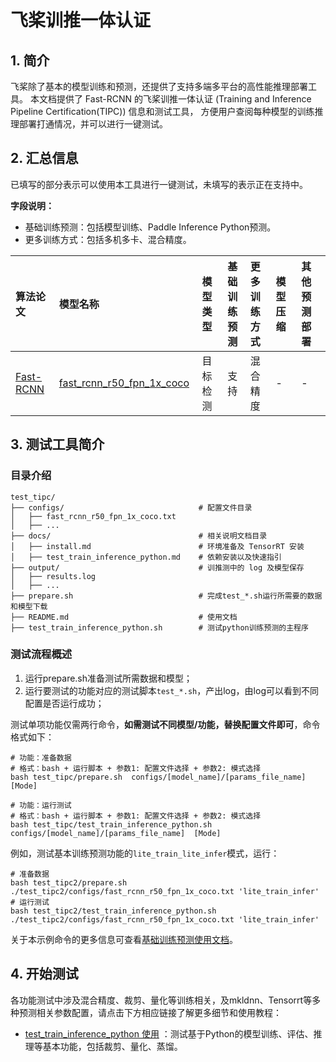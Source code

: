 
# 飞桨训推一体认证

## 1. 简介

飞桨除了基本的模型训练和预测，还提供了支持多端多平台的高性能推理部署工具。
本文档提供了 Fast-RCNN 的飞桨训推一体认证 (Training and Inference Pipeline Certification(TIPC)) 信息和测试工具，
方便用户查阅每种模型的训练推理部署打通情况，并可以进行一键测试。


## 2. 汇总信息

已填写的部分表示可以使用本工具进行一键测试，未填写的表示正在支持中。

**字段说明：**
- 基础训练预测：包括模型训练、Paddle Inference Python预测。
- 更多训练方式：包括多机多卡、混合精度。

| 算法论文 | 模型名称 | 模型类型 | 基础<br>训练预测 | 更多<br>训练方式 | 模型压缩 |  其他预测部署  |
| :--- | :--- | :----: | :--------: | :---- | :---- | :---- |
| [Fast-RCNN](https://arxiv.org/abs/1504.08083) | [fast_rcnn_r50_fpn_1x_coco](../configs/fast_rcnn) | 目标检测  | 支持 | 混合精度 | - | -  |


## 3. 测试工具简介
### 目录介绍

```shell
test_tipc/
├── configs/                              # 配置文件目录
│   ├── fast_rcnn_r50_fpn_1x_coco.txt      
│   ├── ...
├── docs/                                 # 相关说明文档目录
│   ├── install.md                        # 环境准备及 TensorRT 安装
│   ├── test_train_inference_python.md    # 依赖安装以及快速指引
├── output/                               # 训推测中的 log 及模型保存
│   ├── results.log
│   ├── ...
├── prepare.sh                            # 完成test_*.sh运行所需要的数据和模型下载
├── README.md                             # 使用文档
├── test_train_inference_python.sh        # 测试python训练预测的主程序

```

### 测试流程概述

1. 运行prepare.sh准备测试所需数据和模型；
2. 运行要测试的功能对应的测试脚本`test_*.sh`，产出log，由log可以看到不同配置是否运行成功；

测试单项功能仅需两行命令，**如需测试不同模型/功能，替换配置文件即可**，命令格式如下：
```shell
# 功能：准备数据
# 格式：bash + 运行脚本 + 参数1: 配置文件选择 + 参数2: 模式选择
bash test_tipc/prepare.sh  configs/[model_name]/[params_file_name]  [Mode]

# 功能：运行测试
# 格式：bash + 运行脚本 + 参数1: 配置文件选择 + 参数2: 模式选择
bash test_tipc/test_train_inference_python.sh configs/[model_name]/[params_file_name]  [Mode]
```

例如，测试基本训练预测功能的`lite_train_lite_infer`模式，运行：
```shell
# 准备数据
bash test_tipc2/prepare.sh ./test_tipc2/configs/fast_rcnn_r50_fpn_1x_coco.txt 'lite_train_infer'
# 运行测试
bash test_tipc2/test_train_inference_python.sh ./test_tipc2/configs/fast_rcnn_r50_fpn_1x_coco.txt 'lite_train_infer'
```  
关于本示例命令的更多信息可查看[基础训练预测使用文档](docs/test_train_inference_python.md)。

## 4. 开始测试
各功能测试中涉及混合精度、裁剪、量化等训练相关，及mkldnn、Tensorrt等多种预测相关参数配置，请点击下方相应链接了解更多细节和使用教程：  
- [test_train_inference_python 使用](docs/test_train_inference_python.md) ：测试基于Python的模型训练、评估、推理等基本功能，包括裁剪、量化、蒸馏。
